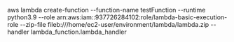 aws lambda create-function 
  --function-name testFunction 
  --runtime python3.9 
  --role arn:aws:iam::937726284102:role/lambda-basic-execution-role 
  --zip-file fileb:///home/ec2-user/environment/lambda/lambda.zip 
  --handler lambda_function.lambda_handler
